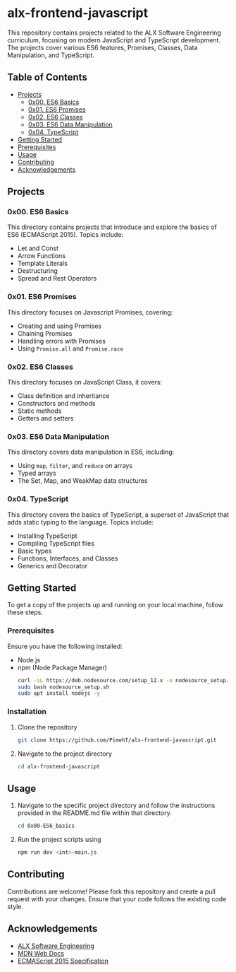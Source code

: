 # alx-frontend-javascript

This repository contains projects related to the ALX Software Engineering curriculum, focusing on modern JavaScript and TypeScript development. The projects cover various ES6 features, Promises, Classes, Data Manipulation, and TypeScript.

## Table of Contents

- [Projects](#projects)
  - [0x00. ES6 Basics](#0x00-ES6_basic)
  - [0x01. ES6 Promises](#0x01-ES6_promise)
  - [0x02. ES6 Classes](#0x02-ES6_classes)
  - [0x03. ES6 Data Manipulation](#0x03-ES6_data_manipulation)
   - [0x04. TypeScript](#0x04-Typescript)
- [Getting Started](#getting-started)
- [Prerequisites](#prerequisites)
- [Usage](#usage)
- [Contributing](#contributing)
- [Acknowledgements](#acknowledgements)

## Projects

### 0x00. ES6 Basics
This directory contains projects that introduce and explore the basics of ES6 (ECMAScript 2015). Topics include:
- Let and Const
- Arrow Functions
- Template Literals
- Destructuring
- Spread and Rest Operators

### 0x01. ES6 Promises
This directory focuses on Javascript Promises, covering:
- Creating and using Promises
- Chaining Promises
- Handling errors with Promises
- Using `Promise.all` and `Promise.race`

### 0x02. ES6 Classes
This directory focuses on JavaScript Class, it covers:
- Class definition and inheritance
- Constructors and methods
- Static methods
- Getters and setters

### 0x03. ES6 Data Manipulation
This directory covers data manipulation in ES6, including:
- Using `map`, `filter`, and `reduce` on arrays
- Typed arrays
- The Set, Map, and WeakMap data structures

### 0x04. TypeScript
This directory covers the basics of TypeScript, a superset of JavaScript that adds static typing to the language. Topics include:
- Installing TypeScript
- Compiling TypeScript files
- Basic types
- Functions, Interfaces, and Classes
- Generics and Decorator

## Getting Started

To get a copy of the projects up and running on your local machine, follow these steps.

### Prerequisites

Ensure you have the following installed:
- Node.js
- npm (Node Package Manager)
   ```sh
   curl -sL https://deb.nodesource.com/setup_12.x -o nodesource_setup.sh
   sudo bash nodesource_setup.sh
   sudo apt install nodejs -y
   ```

### Installation

1. Clone the repository
   ```sh
   git clone https://github.com/PimehT/alx-frontend-javascript.git
   ```

2. Navigate to the project directory
   ```sh
   cd alx-frontend-javascript
   ```

## Usage

1. Navigate to the specific project directory and follow the instructions provided in the README.md file within that directory.
   ```sh
   cd 0x00-ES6_basics
   ```
2. Run the project scripts using
   ```sh
   npm run dev <int>-main.js
   ```

## Contributing

Contributions are welcome! Please fork this repository and create a pull request with your changes. Ensure that your code follows the existing code style.

## Acknowledgements

- [ALX Software Engineering](https://www.alxafrica.com/)
- [MDN Web Docs](https://developer.mozilla.org/en-US/)
- [ECMAScript 2015 Specification](https://262.ecma-international.org/6.0/)
